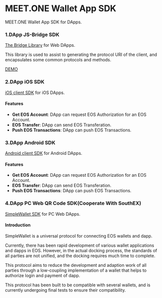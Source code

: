 MEET.ONE Wallet App SDK    
==============
MEET.ONE Wallet App SDK  for DApps.

### 1.DApp JS-Bridge SDK

[The Bridge Library](https://github.com/meet-one/JS-SDK) for Web DApps.

This library is used to assist to generating the protocol URI of the client, and encapsulates some common protocols and methods.

[DEMO](https://meet.one/test/index.html)

### 2.DApp iOS SDK

[iOS client SDK](https://github.com/meet-one/Client-SDK-iOS) for iOS DApps.

#### Features
- **Get EOS Account**: DApp can request EOS Authorization for an EOS Account.
- **EOS Transfer**: DApp can send EOS Transferation.
- **Push EOS Transactions**: DApp can push EOS Transactions.


### 3.DApp Android SDK

[Android client SDK](https://github.com/meet-one/Client-SDK-Android) for Android DApps.

#### Features
- **Get EOS Account**: DApp can request EOS Authorization for an EOS Account.
- **EOS Transfer**: DApp can send EOS Transferation.
- **Push EOS Transactions**: DApp can push EOS Transactions.

### 4.DApp PC Web QR Code SDK(Cooperate With SouthEX)

[SimpleWallet SDK](https://github.com/southex/SimpleWallet/blob/master/README_en.md) for PC Web DApps.

#### Introduction

SimpleWallet is a universal protocol for connecting EOS wallets and dapp.

Currently, there has been rapid development of various wallet applications and dapps in EOS. However, in the actual docking process, the standards of all parties are not unified, and the docking requires much time to complete.

This protocol aims to reduce the development and adaption work of all parties through a low-coupling implementation of a wallet that helps to authorize login and payment of dapp.

This protocol has been built to be compatible with several wallets, and is currently undergoing final tests to ensure their compatibility.

